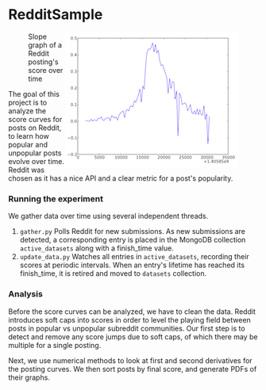 RedditSample
========
<figure>
  <a href="/Data/post_slope.png"><img src="/Data/post_slopetn.png" align=right width="350px"/></a>
  <figcaption> Slope graph of a Reddit posting's score over time</figcaption>
</figure>
The goal of this project is to analyze the score curves for posts on Reddit, to learn how popular and unpopular posts evolve over time.  Reddit was chosen as it has a nice API and a clear metric for a post's popularity.

### Running the experiment
We gather data over time using several independent threads.

1. `gather.py` Polls Reddit for new submissions.  As new submissions are detected, a corresponding entry is placed in the MongoDB collection `active_datasets` along with a finish_time value.
2. `update_data.py` Watches all entries in `active_datasets`, recording their scores at periodic intervals.  When an entry's lifetime has reached its finish_time, it is retired and moved to `datasets` collection.

### Analysis
Before the score curves can be analyzed, we have to clean the data.  Reddit introduces soft caps into scores in order to level the playing field between posts in popular vs unpopular subreddit communities.  Our first step is to detect and remove any score jumps due to soft caps, of which there may be multiple for a single posting.

Next, we use numerical methods to look at first and second derivatives for the posting curves.  We then sort posts by final score, and generate PDFs of their graphs.
